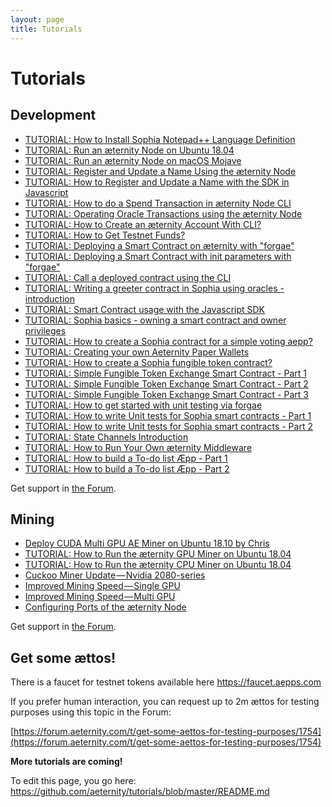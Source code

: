 ```yaml
---
layout: page
title: Tutorials
---
```


# Tutorials

## Development

* [TUTORIAL: How to Install Sophia Notepad++ Language Definition](sophia-language-definition-for-notepad++.md)
* [TUTORIAL: Run an æternity Node on Ubuntu 18.04](run-node-on-ubuntu-1804.md)
* [TUTORIAL: Run an æternity Node on macOS Mojave](run-node-on-macos-mojave.md)
* [TUTORIAL: Register and Update a Name Using the æternity Node](naming-workflow-in-node-console.md)
* [TUTORIAL: How to Register and Update a Name with the SDK in Javascript](naming-workflow-in-javascript-sdk.md)
* [TUTORIAL: How to do a Spend Transaction in æternity Node CLI](spend-transaction-in-node-console.md)
* [TUTORIAL: Operating Oracle Transactions using the æternity Node](oracle-workflow-in-node-console.md)
* [TUTORIAL: How to Create an æternity Account With CLI?](account-creation-in-ae-cli.md)
* [TUTORIAL: How to Get Testnet Funds?](get-testnet-tokens.md)
* [TUTORIAL: Deploying a Smart Contract on æternity with "forgae"](smart-contract-deployment-in-forgae.md)
* [TUTORIAL: Deploying a Smart Contract with init parameters with "forgae"](deploy-with-init-params.md)
* [TUTORIAL: Call a deployed contract using the CLI](smart-contract-calling-in-ae-cli.md)
* [TUTORIAL: Writing a greeter contract in Sophia using oracles - introduction](sophia-oracle-introduction.md)
* [TUTORIAL: Smart Contract usage with the Javascript SDK](smart-contract-usage-in-javascript-sdk.md)
* [TUTORIAL: Sophia basics - owning a smart contract and owner privileges](owning-a-smart-contract.md)
* [TUTORIAL: How to create a Sophia contract for a simple voting aepp?](sophia-vote-contract.md)
* [TUTORIAL: Creating your own Aeternity Paper Wallets](create-a-paper-wallet.md)
* [TUTORIAL: How to create a Sophia fungible token contract?](sophia-fungible-token-contract.md)
* [TUTORIAL: Simple Fungible Token Exchange Smart Contract - Part 1](sophia-token-exchange-contract-1.md)
* [TUTORIAL: Simple Fungible Token Exchange Smart Contract - Part 2](sophia-token-exchange-contract-2.md)
* [TUTORIAL: Simple Fungible Token Exchange Smart Contract - Part 3](sophia-token-exchange-contract-3.md)
* [TUTORIAL: How to get started with unit testing via forgae](get-started-with-unit-testing.md)
* [TUTORIAL: How to write Unit tests for Sophia smart contracts - Part 1](how-to-write-unit-test-1.md)
* [TUTORIAL: How to write Unit tests for Sophia smart contracts - Part 2](how-to-write-unit-test-2.md)
* [TUTORIAL: State Channels Introduction](state-channels-introduction.md)
* [TUTORIAL: How to Run Your Own æternity Middleware](running-your-own-ae-middleware.md)
* [TUTORIAL: How to build a To-do list Æpp - Part 1](build-to-do-list-aepp-1.md)
* [TUTORIAL: How to build a To-do list Æpp - Part 2](build-to-do-list-aepp-2.md)

Get support in [the Forum](https://forum.aeternity.com/c/development).

## Mining
* [Deploy CUDA Multi GPU AE Miner on Ubuntu 18.10 by Chris](https://medium.com/@TwenteMining/deploy-ae-mainnet-cuda-multigpu-miner-23989ad8b1bb)
* [TUTORIAL: How to Run the æternity GPU Miner on Ubuntu 18.04](https://hackmd.aepps.com/EYYwTAjAzArALGAtABjgDgIaLhOJFrABsAptiDMQJwAmYwNAZlEA)
* [TUTORIAL: How to Run the æternity CPU Miner on Ubuntu 18.04](https://hackmd.aepps.com/KwUwJmwJxgDAtANjAFgGbxVAjMeAjAZhAA54wotSpFFCUUg=)
* [Cuckoo Miner Update — Nvidia 2080-series](https://forum.aeternity.com/t/cuckoo-miner-update-should-address-nvidia-2080-series/1751)
* [Improved Mining Speed — Single GPU](https://forum.aeternity.com/t/improved-mining-speed-single-gpu/1752)
* [Improved Mining Speed — Multi GPU](https://forum.aeternity.com/t/improved-mining-speed-multi-gpu/1753)
* [Configuring Ports of the æternity Node](https://blog.aeternity.com/insides-from-the-coredev-corner-configuring-ports-of-the-%C3%A6ternity-epoch-node-3bf366ebed26)


Get support in [the Forum](https://forum.aeternity.com/c/mining).

## Get some ættos!
There is a faucet for testnet tokens available here https://faucet.aepps.com

If you prefer human interaction, you can request up to 2m ættos for testing purposes using this topic in the Forum:

[https://forum.aeternity.com/t/get-some-aettos-for-testing-purposes/1754](https://forum.aeternity.com/t/get-some-aettos-for-testing-purposes/1754)

**More tutorials are coming!**

To edit this page, you go here: https://github.com/aeternity/tutorials/blob/master/README.md

